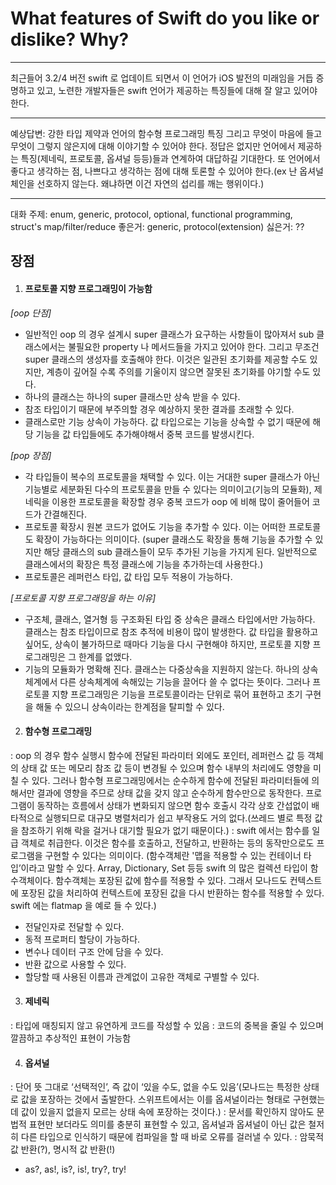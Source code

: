 What features of Swift do you like or dislike? Why?
===================================================
* * *
최근들어 3.2/4 버전 swift 로 업데이트 되면서 이 언어가 iOS 발전의 미래임을 거듭 증명하고 있고, 노련한 개발자들은 swift 언어가 제공하는 특징들에 대해 잘 알고 있어야 한다.

* * *
예상답변:
강한 타입 제약과 언어의 함수형 프로그래밍 특징 그리고 무엇이 마음에 들고 무엇이 그렇지 않은지에 대해 이야기할 수 있어야 한다. 정답은 없지만 언어에서 제공하는 특징(제네릭, 프로토콜, 옵셔널 등등)들과 연계하여 대답하길 기대한다. 또 언어에서 좋다고 생각하는 점, 나쁘다고 생각하는 점에 대해 토론할 수 있어야 한다.(ex 난 옵셔널 체인을 선호하지 않는다. 왜냐하면 이건 자연의 섭리를 깨는 행위이다.)

* * *
대화 주제: enum, generic, protocol, optional, functional programming, struct's map/filter/reduce
좋은거: generic, protocol(extension)
싫은거: ??


장점
---
1. #### 프로토콜 지향 프로그래밍이 가능함

 *[oop 단점]*
 - 일반적인 oop 의 경우 설계시 super 클래스가 요구하는 사항들이 많아져서 sub 클래스에서는 불필요한 property 나 메서드들을 가지고 있어야 한다. 그리고 무조건 super 클래스의 생성자를 호출해야 한다. 이것은 일관된 초기화를 제공할 수도 있지만, 계층이 깊어질 수록 주의를 기울이지 않으면 잘못된 초기화를 야기할 수도 있다. 
 - 하나의 클래스는 하나의 super 클래스만 상속 받을 수 있다.
 - 참조 타입이기 때문에 부주의할 경우 예상하지 못한 결과를 초래할 수 있다.
 - 클래스로만 기능 상속이 가능하다. 값 타입으로는 기능을 상속할 수 없기 때문에 해당 기능을 값 타입들에도 추가해야해서 중복 코드를 발생시킨다.
 
 *[pop 장점]*
 - 각 타입들이 복수의 프로토콜을 채택할 수 있다. 이는 거대한 super 클래스가 아닌 기능별로 세분화된 다수의 프로토콜을 만들 수 있다는 의미이고(기능의 모듈화), 제네릭을 이용한 프로토콜을 확장할 경우 중복 코드가 oop 에 비해 많이 줄어들어 코드가 간결해진다.
 - 프로토콜 확장시 원본 코드가 없어도 기능을 추가할 수 있다. 이는 어떠한 프로토콜도 확장이 가능하다는 의미이다. (super 클래스도 확장을 통해 기능을 추가할 수 있지만 해당 클래스의 sub 클래스들이 모두 추가된 기능을 가지게 된다. 일반적으로 클래스에서의 확장은 특정 클래스에 기능을 추가하는데 사용한다.)
 - 프로토콜은 레퍼런스 타입, 값 타입 모두 적용이 가능하다.

 *[프로토콜 지향 프로그래밍을 하는 이유]*
 - 구조체, 클래스, 열거형 등 구조화된 타입 중 상속은 클래스 타입에서만 가능하다. 클래스는 참조 타입이므로 참조 추적에 비용이 많이 발생한다. 값 타입을 활용하고 싶어도, 상속이 불가하므로 때마다 기능을 다시 구현해야 하지만, 프로토콜 지향 프로그래밍은 그 한계를 없앴다.
 - 기능의 모듈화가 명확해 진다. 클래스는 다중상속을 지원하지 않는다. 하나의 상속체계에서 다른 상속체계에 속해있는 기능을 끌어다 쓸 수 없다는 뜻이다. 그러나 프로토콜 지향 프로그래밍은 기능을 프로토콜이라는 단위로 묶어 표현하고 초기 구현을 해둘 수 있으니 상속이라는 한계점을 탈피할 수 있다.


2. #### 함수형 프로그래밍
 : oop 의 경우 함수 실행시 함수에 전달된 파라미터 외에도 포인터, 레퍼런스 값 등 객체의 상태 값 또는 메모리 참조 값 등이 변경될 수 있으며 함수 내부의 처리에도 영향을 미칠 수 있다. 그러나 함수형 프로그래밍에서는 순수하게 함수에 전달된 파라미터들에 의해서만 결과에 영향을 주므로 상태 값을 갖지 않고 순수하게 함수만으로 동작한다. 프로그램이 동작하는 흐름에서 상태가 변화되지 않으면 함수 호출시 각각 상호 간섭없이 배타적으로 실행되므로 대규모 병렬처리가 쉽고 부작용도 거의 없다.(쓰레드 별로 특정 값을 참조하기 위해 락을 걸거나 대기할 필요가 없기 때문이다.)
 : swift 에서는 함수를 일급 객체로 취급한다. 이것은 함수를 호출하고, 전달하고, 반환하는 등의 동작만으로도 프로그램을 구현할 수 있다는 의미이다.
  (함수객체란 '맵을 적용할 수 있는 컨테이너 타입’이라고 말할 수 있다. Array, Dictionary, Set 등등 swift 의 많은 컬렉션 타입이 함수객체이다.
   함수객체는 포장된 값에 함수를 적용할 수 있다. 그래서 모나드도 컨텍스트에 포장된 값을 처리하여 컨텍스트에 포장된 값을 다시 반환하는 함수를 적용할 수 있다. swift 에는 flatmap 을 예로 들 수 있다.)
  - 전달인자로 전달할 수 있다.
  - 동적 프로퍼티 할당이 가능하다.
  - 변수나 데이터 구조 안에 담을 수 있다.
  - 반환 값으로 사용할 수 있다.
  - 할당할 때 사용된 이름과 관계없이 고유한 객체로 구별할 수 있다.


3. #### 제네릭
 : 타입에 매칭되지 않고 유연하게 코드를 작성할 수 있음
 : 코드의 중복을 줄일 수 있으며 깔끔하고 추상적인 표현이 가능함


4. #### 옵셔널
 : 단어 뜻 그대로 ‘선택적인’, 즉 값이 ‘있을 수도, 없을 수도 있음’(모나드는 특정한 상태로 값을 포장하는 것에서 출발한다. 스위프트에서는 이를 옵셔널이라는 형태로 구현했는데 값이 있을지 없을지 모르는 상태 속에 포장하는 것이다.)
 : 문서를 확인하지 않아도 문법적 표현만 보더라도 의미를 충분히 표현할 수 있고, 옵셔널과 옵셔널이 아닌 값은 철저히 다른 타입으로 인식하기 때문에 컴파일을 할 때 바로 오류를 걸러낼 수 있다.
 : 암묵적 값 반환(?), 명시적 값 반환(!)
  - as?, as!, is?, is!, try?, try!






